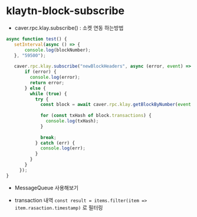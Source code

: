 # klaytn-block-subscribe
 - caver.rpc.klay.subscribe() : 소켓 연동 하는방법
 ```js
 async function test() {
    setInterval(async () => {
        console.log(blockNumber);
    }, "59500");
    
    caver.rpc.klay.subscribe("newBlockHeaders", async (error, event) => {
        if (error) {
          console.log(error);
          return error;
        } else {
          while (true) {
            try {
              const block = await caver.rpc.klay.getBlockByNumber(event.number);
              
              for (const txHash of block.transactions) {
                console.log(txHash);
              }
    
              break;
            } catch (err) {
              console.log(err);
            }
          }
        }
      });
}
 ```

 - MessageQueue 사용해보기

 - transaction 내역 `const result = items.filter(item => item.rasaction.timestamp)` 로 필터링